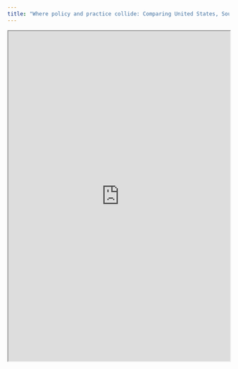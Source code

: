 ```yaml
---
title: "Where policy and practice collide: Comparing United States, South African and European Union approaches to protecting children online"
---
```




<iframe height="750" width="100%" src="https://ewelton.github.io/ktest/wiki.html#Where%20policy%20and%20practice%20collide:%20Comparing%20United%20States,%20South%20African%20and%20European%20Union%20approaches%20to%20protecting%20children%20online"></iframe>
